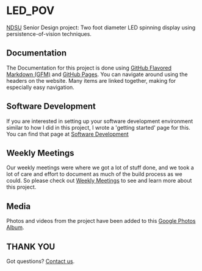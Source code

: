 # LED_POV

[NDSU](https://www.ndsu.edu/) Senior Design project: Two foot diameter LED spinning display using persistence-of-vision techniques.

## Documentation

The Documentation for this project is done using [GitHub Flavored Markdown (GFM)](https://github.github.com/gfm/) and [GitHub Pages](https://pages.github.com/). You can navigate around using the headers on the website. Many items are linked together, making for especially easy navigation.

## Software Development

If you are interested in setting up your software development environment similar to how I did in this project, I wrote a 'getting started' page for this. You can find that page at [Software Development](https://github.com/RyanHlucny/LED_POV/blob/main/SD403/Ryan%20Hlucny/Software%20Development/GettingStarted.md)

## Weekly Meetings

Our weekly meetings were where we got a lot of stuff done, and we took a lot of care and effort to document as much of the build process as we could. So please check out [Weekly Meetings](https://github.com/RyanHlucny/LED_POV/blob/main/SD403/Weekly%20Meetings/Weekly_Meetings.md) to see and learn more about this project.

## Media

Photos and videos from the project have been added to this [Google Photos Album](https://photos.app.goo.gl/s6BoLq5Lydn7EBvv7).

## THANK YOU

Got questions? [Contact us](https://github.com/RyanHlucny/LED_POV/blob/main/SD403/HW01/HW01_Contact_Information.md).

